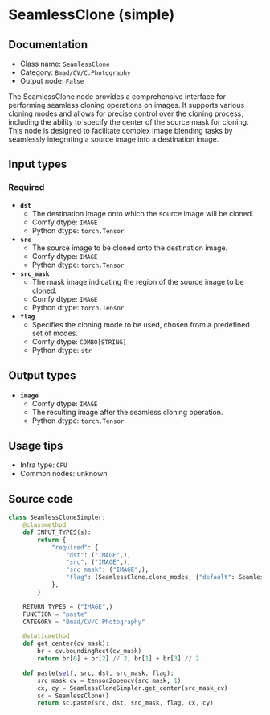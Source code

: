 # SeamlessClone (simple)
## Documentation
- Class name: `SeamlessClone`
- Category: `Bmad/CV/C.Photography`
- Output node: `False`

The SeamlessClone node provides a comprehensive interface for performing seamless cloning operations on images. It supports various cloning modes and allows for precise control over the cloning process, including the ability to specify the center of the source mask for cloning. This node is designed to facilitate complex image blending tasks by seamlessly integrating a source image into a destination image.
## Input types
### Required
- **`dst`**
    - The destination image onto which the source image will be cloned.
    - Comfy dtype: `IMAGE`
    - Python dtype: `torch.Tensor`
- **`src`**
    - The source image to be cloned onto the destination image.
    - Comfy dtype: `IMAGE`
    - Python dtype: `torch.Tensor`
- **`src_mask`**
    - The mask image indicating the region of the source image to be cloned.
    - Comfy dtype: `IMAGE`
    - Python dtype: `torch.Tensor`
- **`flag`**
    - Specifies the cloning mode to be used, chosen from a predefined set of modes.
    - Comfy dtype: `COMBO[STRING]`
    - Python dtype: `str`
## Output types
- **`image`**
    - Comfy dtype: `IMAGE`
    - The resulting image after the seamless cloning operation.
    - Python dtype: `torch.Tensor`
## Usage tips
- Infra type: `GPU`
- Common nodes: unknown


## Source code
```python
class SeamlessCloneSimpler:
    @classmethod
    def INPUT_TYPES(s):
        return {
            "required": {
                "dst": ("IMAGE",),
                "src": ("IMAGE",),
                "src_mask": ("IMAGE",),
                "flag": (SeamlessClone.clone_modes, {"default": SeamlessClone.clone_modes[0]}),
            },
        }

    RETURN_TYPES = ("IMAGE",)
    FUNCTION = "paste"
    CATEGORY = "Bmad/CV/C.Photography"

    @staticmethod
    def get_center(cv_mask):
        br = cv.boundingRect(cv_mask)
        return br[0] + br[2] // 2, br[1] + br[3] // 2

    def paste(self, src, dst, src_mask, flag):
        src_mask_cv = tensor2opencv(src_mask, 1)
        cx, cy = SeamlessCloneSimpler.get_center(src_mask_cv)
        sc = SeamlessClone()
        return sc.paste(src, dst, src_mask, flag, cx, cy)

```
